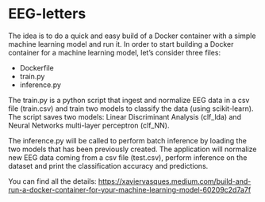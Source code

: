 # EEG-letters

The idea is to do a quick and easy build of a Docker container with a simple machine learning model and run it. In order to start building a Docker container for a machine learning model, let’s consider three files: 
-	Dockerfile
-	train.py
-	inference.py

The train.py is  a python script that ingest and normalize EEG data in a csv file (train.csv) and train two models to classify the data (using scikit-learn). The script saves two models: Linear Discriminant Analysis (clf_lda) and Neural Networks multi-layer perceptron (clf_NN). 

The inference.py will be called to perform batch inference by loading the two models that has been previously created. The application will normalize new EEG data coming from a csv file (test.csv), perform inference on the dataset and print the classification accuracy and predictions. 

You can find all the details: https://xaviervasques.medium.com/build-and-run-a-docker-container-for-your-machine-learning-model-60209c2d7a7f

